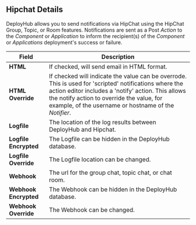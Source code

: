 ## Hipchat Details

DeployHub allows you to send notifications via HipChat using the HipChat Group, Topic, or Room features. Notifications are sent as a Post _Action_ to the _Component_ or _Application_ to inform the recipient(s) of the _Component_ or _Applications_ deployment's success or failure.

| Field | Description |
| --- | --- |
|**HTML**| If checked, will send email in HTML format.|
|**HTML Override** |If checked will indicate the value can be overrode. This is used for 'scripted' notifications where the action editor includes a 'notify' action. This allows the notify action to override the value, for example, of the username or hostname of the _Notifier_.|
|**Logfile**| The location of the log results between DeployHub and Hipchat.|
|**Logfile Encrypted**| The Logfile can be hidden in the DeployHub database. |
|**Logfile Override**| The Logfile location can be changed. |
|**Webhook** |The url for the group chat, topic chat, or chat room.|
|**Webhook Encrypted**| The Webhook can be hidden in the DeployHub database. |
|**Webhook Override**| The Webhook can be changed. |
